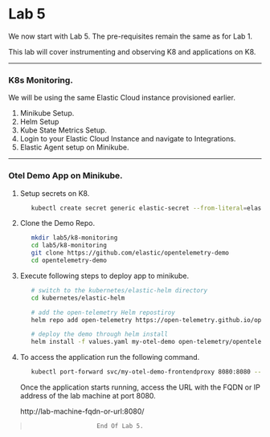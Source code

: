 # Lab 5

We now start with Lab 5. The pre-requisites remain the same as for Lab 1.

This lab will cover instrumenting and observing K8 and applications on K8.

---
### K8s Monitoring.

We will be using the same Elastic Cloud instance provisioned earlier.

1. Minikube Setup.
2. Helm Setup
3. Kube State Metrics Setup.
4. Login to your Elastic Cloud Instance and navigate to Integrations.
5. Elastic Agent setup on Minikube.

---
### Otel Demo App on Minikube.

1. Setup secrets on K8.
   ```bash
      kubectl create secret generic elastic-secret --from-literal=elastic_apm_endpoint='YOUR_APM_ENDPOINT_WITHOUT_HTTPS_PREFIX' --from-literal=elastic_apm_secret_token='YOUR_APM_SECRET_TOKEN'
   ```
2. Clone the Demo Repo.
   ```bash
      mkdir lab5/k8-monitoring
      cd lab5/k8-monitoring
      git clone https://github.com/elastic/opentelemetry-demo
      cd opentelemetry-demo
   ```
3. Execute following steps to deploy app to minikube.
   ```bash
      # switch to the kubernetes/elastic-helm directory
      cd kubernetes/elastic-helm

      # add the open-telemetry Helm repostiroy
      helm repo add open-telemetry https://open-telemetry.github.io/opentelemetry-helm-charts

      # deploy the demo through helm install
      helm install -f values.yaml my-otel-demo open-telemetry/opentelemetry-demo

   ```
4. To access the application run the following command.
   ```bash
      kubectl port-forward svc/my-otel-demo-frontendproxy 8080:8080 --address='0.0.0.0'
   ```
   Once the application starts running, access the URL with the FQDN or IP address of the lab machine at port 8080.
   
   http://lab-machine-fqdn-or-url:8080/
>                        End Of Lab 5.


